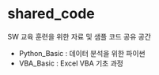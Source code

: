 # shared_code
SW 교육 훈련을 위한 자료 및 샘플 코드 공유 공간

 - Python_Basic : 데이터 분석을 위한 파이썬
 - VBA_Basic : Excel VBA 기초 과정
